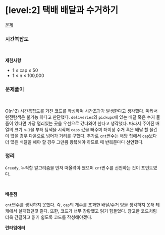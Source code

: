 # [level:2] 택배 배달과 수거하기

[문제](https://school.programmers.co.kr/learn/courses/30/lessons/150369)

### 시간복잡도

<br>

**제한사항**

- 1 ≤ cap ≤ 50
- 1 ≤ n ≤ 100,000

### 문제풀이

<br>

O(n^2) 시간복잡도를 가진 코드를 작성하며 시간초과가 발생한다고 생각했다. 따라서 완전탐색은 불가능 하다고 판단했다. `deliveries`와 `pickups`에 있는 배달 혹은 수거 물품이 있다면 가장 멀리있는 곳을 우선으로 갔다와야 한다고 생각했다. 따라서 주어진 배열의 크기 `n-1`을 부터 탐색을 시작해 `caps` 값을 빼주며 더이상 수거 혹은 배달 할 물건이 없을 경우 다음으로 넘어가 거리를 구했다. 추가로 `cnt`변수는 해당 집에서 `cap`보다 더 많은 배달을 해야 할 경우 그만큼 왕복해야 하므로 매 반복문마다 선언했다.

### 정리

`Greedy`, 누적합 알고리즘을 먼저 떠올려야 했으며 `cnt`변수를 선언하는 것이 포인트였다.

<br>

**배운점**

`cnt`변수를 생각하지 못했다. 즉, `cap`의 개수를 초과한 배달/수거 양을 생각하지 못해 테케에서 실패했던것 같다. 또한, 코드가 너무 장황했고 읽기 힘들었다. 참고한 코드처럼 더욱 간결하고 읽기 쉽도록 코드를 작성해야겠다.

**런타임에러**
